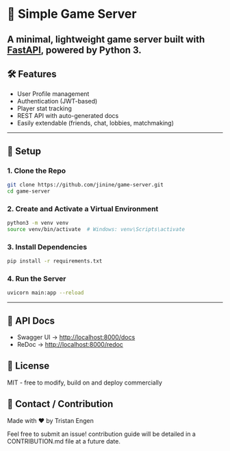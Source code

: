 # 🚀 Simple Game Server

A minimal, lightweight game server built with [FastAPI](https://fastapi.tiangolo.com/), powered by Python 3.
---

## 🛠 Features

- User Profile management  
- Authentication (JWT-based)
- Player stat tracking
- REST API with auto-generated docs
- Easily extendable (friends, chat, lobbies, matchmaking)

---

## 🔧 Setup

### 1. Clone the Repo

```bash
git clone https://github.com/jinine/game-server.git
cd game-server
```
### 2. Create and Activate a Virtual Environment

```bash
python3 -m venv venv
source venv/bin/activate  # Windows: venv\Scripts\activate
````

### 3. Install Dependencies

```bash
pip install -r requirements.txt
```

### 4. Run the Server

```bash
uvicorn main:app --reload
```

---

## 🧪 API Docs

* Swagger UI → [http://localhost:8000/docs](http://localhost:8000/docs)
* ReDoc → [http://localhost:8000/redoc](http://localhost:8000/redoc)

## 🧾 License
MIT -  free to modify, build on and deploy commercially

## 💬 Contact / Contribution
Made with ❤️ by Tristan Engen

Feel free to submit an issue! contribution guide will be detailed in a CONTRIBUTION.md file at a future date.

